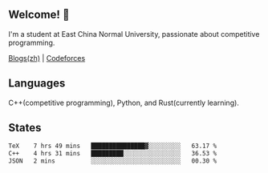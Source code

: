 ## Welcome! 👋

I'm a student at East China Normal University, passionate about competitive programming.

[Blogs(zh)](https://blog.hikariyo.net) | [Codeforces](https://codeforces.com/profile/hikariyo)

## Languages

C++(competitive programming), Python, and Rust(currently learning).

## States

<!--START_SECTION:waka-->

```txt
TeX    7 hrs 49 mins   ███████████████▓░░░░░░░░░   63.17 %
C++    4 hrs 31 mins   █████████░░░░░░░░░░░░░░░░   36.53 %
JSON   2 mins          ░░░░░░░░░░░░░░░░░░░░░░░░░   00.30 %
```

<!--END_SECTION:waka-->

